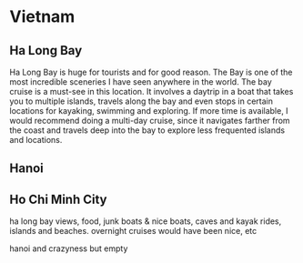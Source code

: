 # Vietnam


## Ha Long Bay
Ha Long Bay is huge for tourists and for good reason. The Bay is one of the most incredible sceneries I have seen anywhere in the world. The bay cruise is a must-see in this location. It involves a daytrip in a boat that takes you to multiple islands, travels along the bay and even stops in certain locations for kayaking, swimming and exploring.
If more time is available, I would recommend doing a multi-day cruise, since it navigates farther from the coast and travels deep into the bay to explore less frequented islands and locations.

## Hanoi
## Ho Chi Minh City
ha long bay
views, food, junk boats & nice boats, caves and kayak rides, islands and beaches. 
overnight cruises would have been nice, etc

hanoi and crazyness but empty
